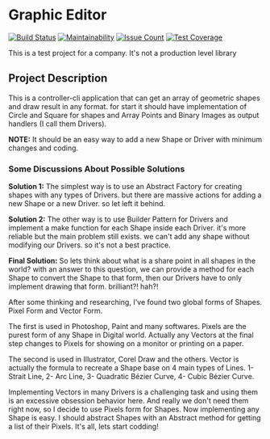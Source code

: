 # Graphic Editor
[![Build Status](https://travis-ci.org/IVIR3zaM/GraphicEditor.svg?branch=master)](https://travis-ci.org/IVIR3zaM/GraphicEditor) [![Maintainability](https://api.codeclimate.com/v1/badges/2790fdb852cad7e36ecc/maintainability)](https://codeclimate.com/github/IVIR3zaM/GraphicEditor/maintainability) [![Issue Count](https://codeclimate.com/github/IVIR3zaM/GraphicEditor/badges/issue_count.svg)](https://codeclimate.com/github/IVIR3zaM/GraphicEditor) [![Test Coverage](https://codeclimate.com/github/IVIR3zaM/GraphicEditor/badges/coverage.svg)](https://codeclimate.com/github/IVIR3zaM/GraphicEditor/coverage)

This is a test project for a company. It's not a production level library


## Project Description

This is a controller-cli application that can get an array of geometric shapes and draw result in any format. for start it should have implementation of Circle and Square for shapes and Array Points and Binary Images as output handlers (I call them Drivers).

**NOTE:** It should be an easy way to add a new Shape or Driver with minimum changes and coding.


### Some Discussions About Possible Solutions

**Solution 1:** The simplest way is to use an Abstract Factory for creating shapes with any types of Drivers. but there are massive actions for adding a new Shape or a new Driver. so let left it behind.

**Solution 2:** The other way is to use Builder Pattern for Drivers and implement a make function for each Shape inside each Driver. it's more reliable but the main problem still exists. we can't add any shape without modifying our Drivers. so it's not a best practice.

**Final Solution:** So lets think about what is a share point in all shapes in the world? with an answer to this question, we can provide a method for each Shape to convert the Shape to that form, then our Drivers have to only implement drawing that form. brilliant?! hah?!
 
After some thinking and researching, I've found two global forms of Shapes. Pixel Form and Vector Form.

The first is used in Photoshop, Paint and many softwares. Pixels are the purest form of any Shape in Digital world. Actually any Vectors at the final step changes to Pixels for showing on a monitor or printing on a paper.
 
The second is used in Illustrator, Corel Draw and the others. Vector is actually the formula to recreate a Shape base on 4 main types of Lines. 1- Strait Line, 2- Arc Line, 3- Quadratic Bézier Curve, 4- Cubic Bézier Curve. 

Implementing Vectors in many Drivers is a challenging task and using them is an excessive obsession behavior here. And really we don't need them right now, so I decide to use Pixels form for Shapes. Now implementing any Shape is easy. I should abstract Shapes with an Abstract method for getting a list of their Pixels. It's all, lets start codding!